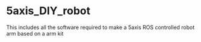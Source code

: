 # 5axis_DIY_robot
This includes all the software required to make a 5axis ROS controlled robot arm based on a arm kit
